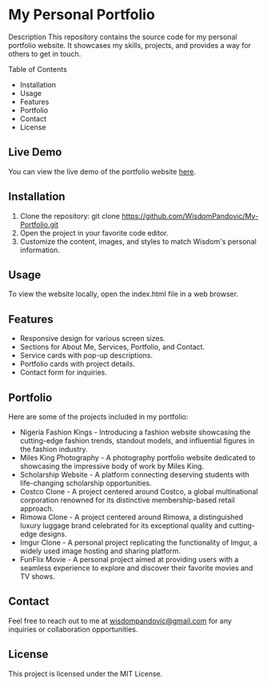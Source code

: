 # My Personal Portfolio

Description
This repository contains the source code for my personal portfolio website. It showcases my skills, projects, and provides a way for others to get in touch.

Table of Contents
* Installation
* Usage
* Features
* Portfolio
* Contact
* License
  
## Live Demo
You can view the live demo of the portfolio website [here](https://wisdompandovic.github.io/My-Portfolio/).

## Installation
1. Clone the repository:
git clone https://github.com/WisdomPandovic/My-Portfolio.git
2. Open the project in your favorite code editor.
3. Customize the content, images, and styles to match Wisdom's personal information.

## Usage
To view the website locally, open the index.html file in a web browser.

## Features
* Responsive design for various screen sizes.
* Sections for About Me, Services, Portfolio, and Contact.
* Service cards with pop-up descriptions.
* Portfolio cards with project details.
* Contact form for inquiries.

## Portfolio
Here are some of the projects included in my portfolio:
* Nigeria Fashion Kings - Introducing a fashion website showcasing the cutting-edge fashion trends, standout models, and influential figures in the fashion industry.
* Miles King Photography - A photography portfolio website dedicated to showcasing the impressive body of work by Miles King.
* Scholarship Website - A platform connecting deserving students with life-changing scholarship opportunities.
* Costco Clone - A project centered around Costco, a global multinational corporation renowned for its distinctive membership-based retail approach.
* Rimowa Clone - A project centered around Rimowa, a distinguished luxury luggage brand celebrated for its exceptional quality and cutting-edge designs.
* Imgur Clone - A personal project replicating the functionality of Imgur, a widely used image hosting and sharing platform.
* FunFlix Movie - A personal project aimed at providing users with a seamless experience to explore and discover their favorite movies and TV shows.

## Contact
Feel free to reach out to me at wisdompandovic@gmail.com for any inquiries or collaboration opportunities.

## License
This project is licensed under the MIT License.

